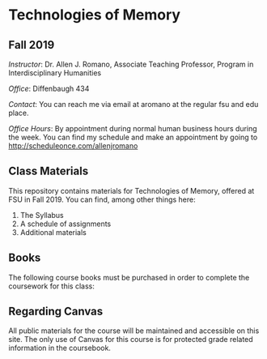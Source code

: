 # Technologies of Memory
## Fall 2019

*Instructor*: Dr. Allen J. Romano, Associate Teaching Professor, Program in Interdisciplinary Humanities

*Office*: Diffenbaugh 434

*Contact*: You can reach me via email at aromano at the regular fsu and edu place.

*Office Hours*: By appointment during normal human business hours during the week. You can find my schedule and make an appointment by going to http://scheduleonce.com/allenjromano

## Class Materials

This repository contains materials for Technologies of Memory, offered at FSU in Fall 2019. You can find, among other things here:
1. The Syllabus
2. A schedule of assignments
3. Additional materials

## Books

The following course books must be purchased in order to complete the coursework for this class:

## Regarding Canvas

All public materials for the course will be maintained and accessible on this site. The only use of Canvas for this course is for protected grade related information in the coursebook. 


